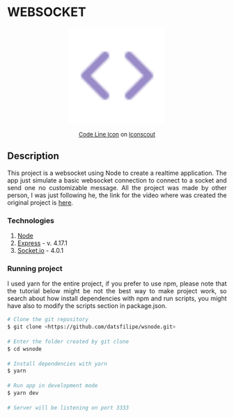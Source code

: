 # WEBSOCKET

<p align="center">
  <img width="220" src="./assets/code.svg">
</p>  

<p style="font-size: 13px" align="center">
  <a href="https://iconscout.com/icons/arrow" target="_blank">Code Line Icon</a> on <a href="https://iconscout.com">Iconscout</a>
</p>

## Description

<p align="justify">
  This project is a websocket using Node to create a realtime application. The app just simulate a basic websocket connection to connect to a socket and send one no customizable message. All the project was made by other person, I was just following he, the link for the video where was created the original project is <a href="https://www.youtube.com/watch?v=HrkECIzaQvE" >here</a>.
</p>

### Technologies

1. <a href="https://nodejs.org/" >Node</a>
2. <a href="http://expressjs.com/" >Express</a> - v. 4.17.1
3. <a href="https://socket.io/" >Socket.io</a> - 4.0.1

### Running project

<p align="justify">I used yarn for the entire project, if you prefer to use npm, please note that the tutorial below might be not the best way to make project work, so search about how install dependencies with npm and run scripts, you might have also to modify the scripts section in package.json.</p>

```bash
# Clone the git repository
$ git clone <https://github.com/datsfilipe/wsnode.git>

# Enter the folder created by git clone
$ cd wsnode

# Install dependencies with yarn
$ yarn

# Run app in development mode
$ yarn dev

# Server will be listening on port 3333
```
